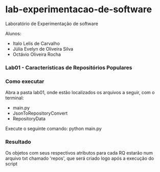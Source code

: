 # lab-experimentacao-de-software
Laboratório de Experimentação de software

Alunos:
- Italo Lelis de Carvalho
- Júlia Evelyn de Oliveira Silva
- Octávio Oliveira Rocha
### Lab01 - Características de Repositórios Populares
### Como executar
Abra a pasta lab01, onde estão localizados os arquivos a seguir, com o terminal:
- main.py
- JsonToRepositoryConvert
- RepositoryData

Execute o seguinte comando:
python main.py

### Resultado
Os objetos com seus respectivos atributos para cada RQ estarão num arquivo txt chamado 'repos', que será criado logo após a execução do script

